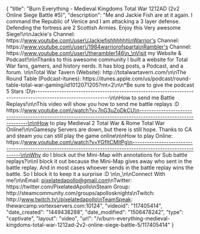 {
    "title": "Burn Everything - Medieval Kingdoms Total War 1212AD (2v2 Online Siege Battle #5)",
    "description": "Me and Jackie Fish are at it again.  I command the Republic of Venice and I am attacking a 3 layer defense.  Defending the fortress are 2 Scottish Armies.  Enjoy this Very awesome Siege!\n\nJackie's Channel:  https:\/\/www.youtube.com\/user\/Jackiefishhhhhh\nWarrior's Channel:  https:\/\/www.youtube.com\/user\/1984warriorofsparta\nRambler's Channel:  https:\/\/www.youtube.com\/user\/therambler146\n_\nVisit my Website & Podcast!\n\nThanks to this awesome community I built a website for Total War fans, gamers, and history nerds.  It has blog posts, a Podcast, and a forum.  \n\nTotal War Tavern (Website): http:\/\/totalwartavern.com\/\n\nThe Round Table (Podcast-itunes): https:\/\/itunes.apple.com\/us\/podcast\/round-table-total-war-gaming\/id1012071205?mt=2\n\n*Be sure to give the podcast 5 Stars :D\n-------------------------------------------------------------------------------------------------------------\n\nHow to send me Battle Replays!\n\nThis video will show you how to send me battle replays :D https:\/\/www.youtube.com\/watch?v=7nG3uZoDkCU\n-------------------------------------------------------------------------------------------------------------\n\nHow to play Medieval 2 Total War & Rome Total War Online!\n\nGamespy Servers are down, but there is still hope.  Thanks to CA and steam you can still play the game online\n\nHow to play Online: https:\/\/www.youtube.com\/watch?v=YGfItCMitPg\n-------------------------------------------------------------------------------------------------------------\n\nWhy do I block out the Mini-Map with annotations for Sub battle replays?\n\nI block it out because the Mini-Map gives away who sent in the battle replay.  And in most cases whoever sends in the battle replay wins the battle.  So I block it to keep it a surprise :D  \n\n_\n\nConnect With me!\n\nEmail: pixelatedapollo@gmail.com\nTwitter: https:\/\/twitter.com\/PixelatedApollo\nSteam Group:  http:\/\/steamcommunity.com\/groups\/apollosknights\nTwitch: http:\/\/www.twitch.tv\/pixelatedapollo\nTeamSpeak: thewarcamp.vortexservers.com:10124",
    "videoid": "117405414",
    "date_created": "1449438288",
    "date_modified": "1506478242",
    "type": "captivate",
    "layout": "video",
    "url": "\/v\/burn-everything-medieval-kingdoms-total-war-1212ad-2v2-online-siege-battle-5\/117405414"
}